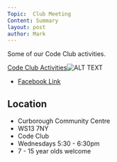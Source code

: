 ```yaml
---
Topic:  Club Meeting
Content: Summary
layout: post
author: Mark
---
```

Some of our Code Club activities.

[Code Club Activities](https://www.facebook.com/720665616418529/videos/664020477459964)![ALT TEXT](https://scontent.fbhx6-1.fna.fbcdn.net/v/t15.13418-10/72989625_2507678559463176_5784878252547899392_n.jpg?stp=dst-jpg_s720x720&_nc_cat=103&ccb=1-7&_nc_sid=ad6a45&_nc_ohc=sVXWTo3u0GEAX-LukGj&_nc_ht=scontent.fbhx6-1.fna&edm=AKK4YLsEAAAA&oh=00_AfDPBrn1aiJN4Z4kMxSOf--T0zxJFSb5RGMLggT0gv8E9A&oe=652B6843)

* [Facebook Link](https://www.facebook.com/1481985248595237/posts/2324047877722299/)

## Location

* Curborough Community Centre
* WS13 7NY
* Code Club
* Wednesdays 5:30 - 6:30pm
* 7 - 15 year olds welcome

